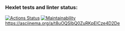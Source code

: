 ### Hexlet tests and linter status:
[![Actions Status](https://github.com/Yoanna-gu/python-project-49/actions/workflows/hexlet-check.yml/badge.svg)](https://github.com/Yoanna-gu/python-project-49/actions)
[![Maintainability](https://api.codeclimate.com/v1/badges/419219c7114dc1dbd031/maintainability)](https://codeclimate.com/github/Yoanna-gu/python-project-49/maintainability)
https://asciinema.org/a/t8uOQSlbQ0ZuRKpEICze4D2De
